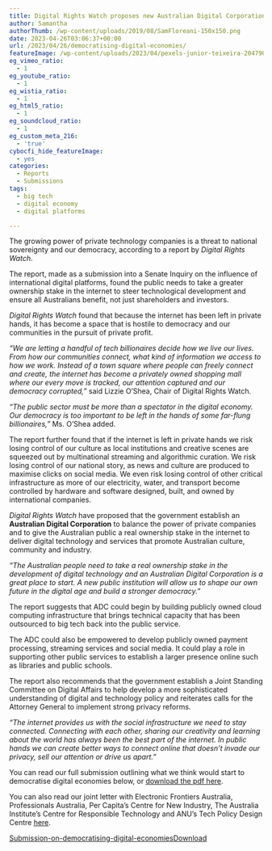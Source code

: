 ```yaml
---
title: Digital Rights Watch proposes new Australian Digital Corporation to balance the scales with big tech
author: Samantha
authorThumb: /wp-content/uploads/2019/08/SamFloreani-150x150.png
date: 2023-04-26T03:06:37+00:00
url: /2023/04/26/democratising-digital-economies/
featureImage: /wp-content/uploads/2023/04/pexels-junior-teixeira-2047905-scaled-e1682478278320.jpg
eg_vimeo_ratio:
  - 1
eg_youtube_ratio:
  - 1
eg_wistia_ratio:
  - 1
eg_html5_ratio:
  - 1
eg_soundcloud_ratio:
  - 1
eg_custom_meta_216:
  - 'true'
cybocfi_hide_featureImage:
  - yes
categories:
  - Reports
  - Submissions
tags:
  - big tech
  - digital economy
  - digital platforms

---
```

The growing power of private technology companies is a threat to national sovereignty and our democracy, according to a report by _Digital Rights Watch_.

The report, made as a submission into a Senate Inquiry on the influence of international digital platforms, found the public needs to take a greater ownership stake in the internet to steer technological development and ensure all Australians benefit, not just shareholders and investors.

_Digital Rights Watch_ found that because the internet has been left in private hands, it has become a space that is hostile to democracy and our communities in the pursuit of private profit.

_“We are letting a handful of tech billionaires decide how we live our lives. From how our communities connect, what kind of information we access to how we work. Instead of a town square where people can freely connect and create, the internet has become a privately owned shopping mall where our every move is tracked, our attention captured and our democracy corrupted,”_ said Lizzie O&#8217;Shea, Chair of Digital Rights Watch.

_&#8220;The public sector must be more than a spectator in the digital economy. Our democracy is too important to be left in the hands of some far-flung billionaires,”_ Ms. O&#8217;Shea added.

The report further found that if the internet is left in private hands we risk losing control of our culture as local institutions and creative scenes are squeezed out by multinational streaming and algorithmic curation. We risk losing control of our national story, as news and culture are produced to maximise clicks on social media. We even risk losing control of other critical infrastructure as more of our electricity, water, and transport become controlled by hardware and software designed, built, and owned by international companies.

_Digital Rights Watch_ have proposed that the government establish an **Australian Digital Corporation** to balance the power of private companies and to give the Australian public a real ownership stake in the internet to deliver digital technology and services that promote Australian culture, community and industry.

_&#8220;The Australian people need to take a real ownership stake in the development of digital technology and an Australian Digital Corporation is a great place to start. A new public institution will allow us to shape our own future in the digital age and build a stronger democracy.&#8221;_

The report suggests that ADC could begin by building publicly owned cloud computing infrastructure that brings technical capacity that has been outsourced to big tech back into the public service.

The ADC could also be empowered to develop publicly owned payment processing, streaming services and social media. It could play a role in supporting other public services to establish a larger presence online such as libraries and public schools.

The report also recommends that the government establish a Joint Standing Committee on Digital Affairs to help develop a more sophisticated understanding of digital and technology policy and reiterates calls for the Attorney General to implement strong privacy reforms.

_“The internet provides us with the social infrastructure we need to stay connected. Connecting with each other, sharing our creativity and learning about the world has always been the best part of the internet. In public hands we can create better ways to connect online that doesn&#8217;t invade our privacy, sell our attention or drive us apart.&#8221;_

You can read our full submission outlining what we think would start to democratise digital economies below, or <span style="text-decoration: underline;"><a href="/wp-content/uploads/2023/04/Submission-on-democratising-digital-economies.pdf" target="_blank" rel="noreferrer noopener">download the pdf here</a></span>.

You can also read our joint letter with Electronic Frontiers Australia, Professionals Australia, Per Capita’s Centre for New Industry, The Australia Institute’s Centre for Responsible Technology and ANU’s Tech Policy Design Centre <span style="text-decoration: underline;"><a href="/wp-content/uploads/2023/04/Joint-letter-on-a-Digital-Affairs-Committee.pdf" target="_blank" rel="noreferrer noopener">here</a></span>.

<div data-wp-interactive="" class="wp-block-file">
  <a id="wp-block-file--media-5e299b1a-442f-4592-9fda-e58263a69345" href="/wp-content/uploads/2023/04/Submission-on-democratising-digital-economies.pdf">Submission-on-democratising-digital-economies</a><a href="/wp-content/uploads/2023/04/Submission-on-democratising-digital-economies.pdf" class="wp-block-file__button wp-element-button" download aria-describedby="wp-block-file--media-5e299b1a-442f-4592-9fda-e58263a69345">Download</a>
</div>